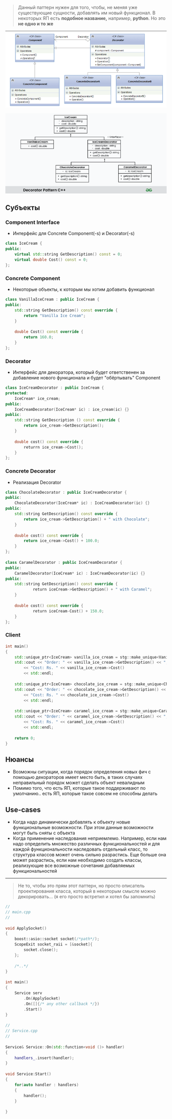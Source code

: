 > Данный паттерн нужен для того, чтобы, не меняя уже существующие сущности, добавлять им новый функционал.
> В некоторых ЯП есть **подобное название,** например, **python**. Но это **не одно и то же** 

![Untitled](programming/code/contents/design-patterns/image-storage/Untitled%203.png)

![Untitled](programming/code/contents/design-patterns/image-storage/Untitled%201%201.png)

## Субъекты

### Component Interface

- Интерфейс для Concrete Component(-s) и Decorator(-s)

```cpp
class IceCream {
public:
	virtual std::string GetDescription() const = 0;
	virtual double Cost() const = 0;
};

```

### Concrete Component

- Некоторые объекты, к которым мы хотим добавить функционал

```cpp
class VanillaIceCream : public IceCream {
public:
	std::string GetDescription() const override {
		return "Vanilla Ice Cream";
	}

	double Cost() const override {
		return 160.0;
	}
};

```

### Decorator

- Интерфейс для декоратора, который будет ответственен за добавление нового функционала и будет "обёртывать" Component

```cpp
class IceCreamDecorator : public IceCream {
protected:
	IceCream* ice_cream;
public:
	IceCreamDecorator(IceCream* ic) : ice_cream(ic) {}
public:
	std::string GetDescription () const override {
		return ice_cream->GetDescription();
	}

	double cost() const override {
		returrn ice_cream->Cost();
	}
};

```

### Concrete Decorator

- Реализация Decorator

```cpp
class ChocolateDecorator : public IceCreamDecorator {
public:
	ChocolateDecorator(IceCream* ic) : IceCreamDecorator(ic) {}
public:
	std::string GetDescription() const override {
		return ice_cream->GetDescription() + " with Chocolate";
	}

	double cost() const override {
		return ice_cream->Cost() + 100.0;
	}
};

class CaramelDecorator : public IceCreamDecorator {
public:
	CaramelDecorator(IceCream* ic) : IceCreamDecorator(ic) {}
public:
	std::string GetDescription() const override {
	        return iceCream->GetDescription() + " with Caramel";
	}

	double cost() const override {
	        return iceCream-Cost() + 150.0;
	}
};

```

### Client

```cpp
int main()
{
	std::unique_ptr<IceCream> vanilla_ice_cream = stg::make_unique<VaniullaIceCream>();
	std::cout << "Order: " << vanilla_ice_cream->GetDescription() << ", "
		<< "Cost: Rs. " << vanilla_ice_cream->Cost()
		<< std::endl;

	std::unique_ptr<IceCream> chocolate_ice_cream = stg::make_unique<ChocolateDecorator>();
	std::cout << "Order: " << chocolate_ice_cream->GetDescription() << ", "
		<< "Cost: Rs. " << chocolate_ice_cream->Cost()
		<< std::endl;

	std::unique_ptr<IceCream> caramel_ice_cream = stg::make_unique<CaramelDecorator>();
	std::cout << "Order: " << caramel_ice_cream->GetDescription() << ", "
		<< "Cost: Rs. " << caramel_ice_cream->Cost()
		<< std::endl;

	return 0;
}

```

## Нюансы

- Возможны ситуации, когда порядок определения новых фич с помощью декораторов имеет место быть, в таких случаях неправильный порядок может сделать объект невалидным
- Помимо того, что есть ЯП, которые такое поддерживают по умолчанию.. есть ЯП, которые такое совсем не способны делать

## Use-cases

- Когда надо динамически добавлять к объекту новые функциональные возможности. При этом данные возможности могут быть сняты с объекта
- Когда применение наследования неприемлемо. Например, если нам надо определить множество различных функциональностей и для каждой функциональности наследовать отдельный класс, то структура классов может очень сильно разрастись. Еще больше она может разрастись, если нам необходимо создать классы, реализующие все возможные сочетания добавляемых функциональностей

---

> Не то, чтобы это прям этот паттерн, но просто описатель проектирования класса, который в некоторым смысле можно декорировать… (я его просто встретил и хотел бы запомнить)
> 

```cpp
//
// main.cpp
//

void ApplySocket()
{
	boost::asio::socket socket(/*path*/);
	ScopeExit socket_raii = [&socket]{
		socket.close();
	};
	
	/*..*/
}

int main() 
{
	Service serv
		.On(ApplySocket)
		.On([]{/* any other callback */})
		.Start()
}

//
// Service.cpp
//

Service& Service::On(std::function<void ()> handler)
{
	handlers_.insert(handler);
}

void Service:Start()
{
	for(auto handler : handlers)
	{
		handler();
	}

}

```